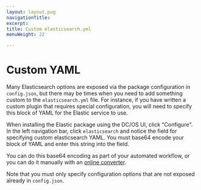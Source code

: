 ```yaml
---
layout: layout.pug
navigationTitle: 
excerpt:
title: Custom elasticsearch.yml
menuWeight: 22

---
```


<!-- This source repo for this topic is https://github.com/mesosphere/dcos-commons -->


# Custom YAML

Many Elasticsearch options are exposed via the package configuration in `config.json`, but there may be times when 
you need to add something custom to the `elasticsearch.yml` file. For instance, if you have written a custom plugin
that requires special configuration, you will need to specify this block of YAML for the Elastic service to use.

When installing the Elastic package using the DC/OS UI, click "Configure". In the left navigation bar, 
click `elasticsearch` and notice the field for specifying custom elasticsearch YAML. You must base64 encode your block
of YAML and enter this string into the field.

You can do this base64 encoding as part of your automated workflow, or you can do it manually with an 
[online converter](https://www.base64encode.org). 

Note that you must only specify configuration options that are not exposed already in `config.json`.
